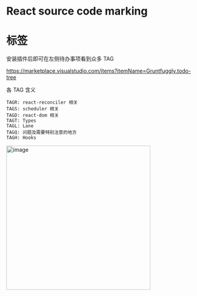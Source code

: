 # React source code marking


# 标签

安装插件后即可在左侧待办事项看到众多 TAG

https://marketplace.visualstudio.com/items?itemName=Gruntfuggly.todo-tree

各 TAG 含义
```
TAGR: react-reconciler 相关
TAGS: scheduler 相关
TAGD: react-dom 相关
TAGT: Types
TAGL: Lane
TAGQ: 问题及需要特别注意的地方
TAGH: Hooks
```

<img width="380" alt="image" src="https://user-images.githubusercontent.com/67792799/224057368-95e41701-b951-4f5a-9980-64d4550ac4ed.png">

